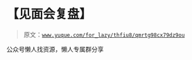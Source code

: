 # 【见面会复盘】

> 原文：[`www.yuque.com/for_lazy/thfiu8/qmrtg98cx79dz9ou`](https://www.yuque.com/for_lazy/thfiu8/qmrtg98cx79dz9ou)



公众号懒人找资源，懒人专属群分享